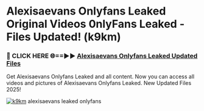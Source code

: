 # Alexisaevans Onlyfans Leaked Original Videos 0nlyFans Leaked - Files Updated! (k9km)

<h3>🔴 CLICK HERE 🌐==►► <a href="https://hetstrat.blog/NMqPAm" rel="nofollow">Alexisaevans Onlyfans Leaked Updated Files</a></h3>

Get Alexisaevans Onlyfans Leaked and all content. Now you can access all videos and pictures of Alexisaevans Onlyfans Leaked. New Updated Files 2025!

[![k9km](https://i.imgur.com/K7sEzmb.gif)](https://hetstrat.blog/NMqPAm)
alexisaevans leaked onlyfans